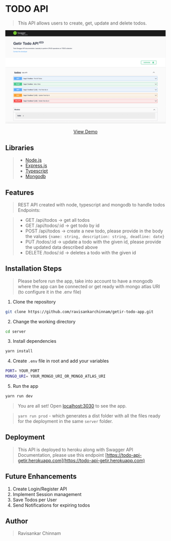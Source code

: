 # TODO API

> This API allows users to create, get, update and delete todos.

<p align="center"><img src="../todo-api-getir.png" alt="styler gif" width="550" /></p>

<p align="center">
    <a href="https://todo-api-getir.herokuapp.com/" target="blank">View Demo</a>
</p>

## Libraries

> - [Node.js](https://nodejs.org/)
> - [Express.js](https://expressjs.com/)
> - [Typescript](https://www.typescriptlang.org/)
> - [Mongodb](https://www.mongodb.com/)

## Features

> REST API created with node, typescript and mongodb to handle todos
> Endpoints:

> - GET /api/todos -> get all todos
> - GET /api/todos/:id -> get todo by id
> - POST /api/todos -> create a new todo, please provide in the body the values `{name: string, description: string, deadline: date}`
> - PUT /todos/:id -> update a todo with the given id, please provide the updated data described above
> - DELETE /todos/:id -> deletes a todo with the given id

## Installation Steps

> Please before run the app, take into account to have a mongodb where the app can be connected or get ready with mongo atlas URI (to configure it in the .env file)

1. Clone the repository

```bash
git clone https://github.com/ravisankarchinnam/getir-todo-app.git
```

2. Change the working directory

```bash
cd server
```

3. Install dependencies

```bash
yarn install
```

4. Create `.env` file in root and add your variables

```bash
PORT= YOUR_PORT
MONGO_URI= YOUR_MONGO_URI_OR_MONGO_ATLAS_URI
```

5. Run the app

```bash
yarn run dev
```

> You are all set! Open [localhost:3030](http://localhost:3030/) to see the app.

> `yarn run prod` - which generates a dist folder with all the files ready for the deployment in the same `server` folder.

## Deployment

> This API is deployed to heroku along with Swagger API Documentation, please use this endpoint [https://todo-api-getir.herokuapp.com](https://todo-api-getir.herokuapp.com)

## Future Enhancements

1. Create Login/Register API
2. Implement Session management
3. Save Todos per User
4. Send Notifications for expiring todos

## Author

> Ravisankar Chinnam
